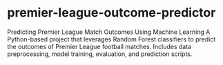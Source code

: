 # premier-league-outcome-predictor
Predicting Premier League Match Outcomes Using Machine Learning A Python-based project that leverages Random Forest classifiers to predict the outcomes of Premier League football matches. Includes data preprocessing, model training, evaluation, and prediction scripts.
